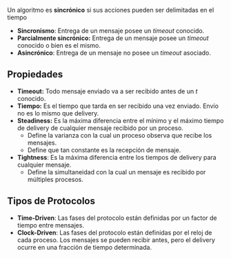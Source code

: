 Un algoritmo es **sincrónico** si sus acciones pueden ser delimitadas en el tiempo

- **Sincronismo**: Entrega de un mensaje posee un *timeout* conocido.
- **Parcialmente sincrónico:** Entrega de un mensaje posee un *timeout* conocido o bien es el mismo.
- **Asincrónico**: Entrega de un mensaje no posee un *timeout* asociado.

## Propiedades

- **Timeout:** Todo mensaje enviado va a ser recibido antes de un $t$ conocido.
- **Tiempo:** Es el tiempo que tarda en ser recibido una vez enviado. Envío no es lo mismo que delivery.
- **Steadiness:** Es la máxima diferencia entre el mínimo y el máximo tiempo de delivery de cualquier mensaje recibido por un proceso.
	- Define la varianza con la cual un proceso observa que recibe los mensajes.
	- Define que tan constante es la recepción de mensaje.
- **Tightness**: Es la máxima diferencia entre los tiempos de delivery para cualquier mensaje.
	- Define la simultaneidad con la cual un mensaje es recibido por múltiples procesos.

## Tipos de Protocolos

- **Time-Driven**: Las fases del protocolo están definidas por un factor de tiempo entre mensajes.
- **Clock-Driven**: Las fases del protocolo están definidas por el reloj de cada proceso. Los mensajes se pueden recibir antes, pero el delivery ocurre en una fracción de tiempo determinada.
